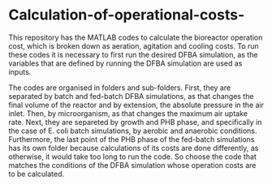 # Calculation-of-operational-costs-

This repository has the MATLAB codes to calculate the bioreactor operation cost, which is broken down as aeration, agitation and cooling costs. To run these codes it is necessary to first run the desired DFBA simulation, as the variables that are defined by running the DFBA simulation are used as inputs.

The codes are organised in folders and sub-folders. First, they are separated by batch and fed-batch DFBA simulations, as that changes the final volume of the reactor and by extension, the absolute pressure in the air inlet. Then, by microorganism, as that changes the maximum air uptake rate. Next, they are separeted by growth and PHB phase, and specifically in the case of E. coli batch simulations, by aerobic and anaerobic conditions. Furthermore, the last point of the PHB phase of the fed-batch simulations has its own folder because calculations of its costs are done differently, as otherwise, it would take too long to run the code. So choose the code that matches the conditions of the DFBA simulation whose operation costs are to be calculated. 
